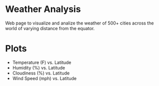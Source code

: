 # Weather Analysis

Web page to visualize and analize the weather of 500+ cities across the world of varying distance from the equator.

# Plots
* Temperature (F) vs. Latitude
* Humidity (%) vs. Latitude
* Cloudiness (%) vs. Latitude
* Wind Speed (mph) vs. Latitude
